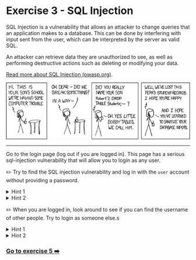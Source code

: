 # Exercise 3 - SQL Injection

SQL Injection is a vulnerability that allows an attacker to change queries that an application makes to a database. This can be done by interfering with input sent from the user, which can be interpreted by the server as valid SQL. 

An attacker can retrieve data they are unauthorized to see, as well as performing destructive actions such as deleting or modifying your data.  

[Read more about SQL Injection (owasp.org)](https://www.owasp.org/index.php/SQL_Injection).

![Bobby Tables](../images/bobby_tables.png)

---
Go to the login page (log out if you are logged in). This page has a serious sql-injection vulnerability that will allow you to login as any user. 

:pencil2: Try to find the SQL injection vulnerability and log in with the `user` account without providing a password. 

<details>
    <summary>Hint 1</summary>

    The underlying database is a Sqlite database.
    The code for querying the database for the correct user to login looks like this

    ```js
        SELECT id FROM user WHERE username='${username}' AND password='${password}'
    ```

    See anything suspicious?

</details>

<details>
    <summary>Hint 2</summary>

    Find a way to send in user input that discards any WHERE-clause after the username check, so that only `.. WHERE user=<input>` is evaluated. 

</details>

:pencil2: When you are logged in, look around to see if you can find the username of other people. Try to login as someone else.s

<details>
    <summary>Hint 1</summary>
    Look in the comment section. Some usernames are present here.
</details>

<details>
    <summary>Hint 2</summary>
    Look in the voting page source code. Something is commented out.
</details>

### [Go to exercise 5 :arrow_right:](../exercise-5/README.md)